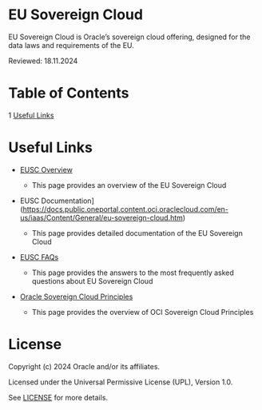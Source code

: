 # EU Sovereign Cloud
 
EU Sovereign Cloud is Oracle’s sovereign cloud offering, designed for the data laws and requirements of the EU.

Reviewed: 18.11.2024

# Table of Contents
 
1 [Useful Links](#useful-uinks)
 
<!--## Team Publications -->
  
 
# Useful Links
 
- [EUSC Overview](https://www.oracle.com/uk/cloud/eu-sovereign-cloud/)
    - This page provides an overview of the EU Sovereign Cloud
      
- EUSC Documentation](https://docs.public.oneportal.content.oci.oraclecloud.com/en-us/iaas/Content/General/eu-sovereign-cloud.htm)
    - This page provides detailed documentation of the EU Sovereign Cloud

- [EUSC FAQs](https://www.oracle.com/uk/cloud/eu-sovereign-cloud/faq/)
    - This page provides the answers to the most frequently asked questions about EU Sovereign Cloud

- [Oracle Sovereign Cloud Principles ](https://docs.oracle.com/en-us/iaas/Content/Resources/Assets/whitepapers/oracle-sovereign-cloud-principles.pdf)
    - This page provides the overview of OCI Sovereign Cloud Principles

# License

Copyright (c) 2024 Oracle and/or its affiliates.

Licensed under the Universal Permissive License (UPL), Version 1.0.

See [LICENSE](https://github.com/oracle-devrel/technology-engineering/blob/main/LICENSE) for more details.
